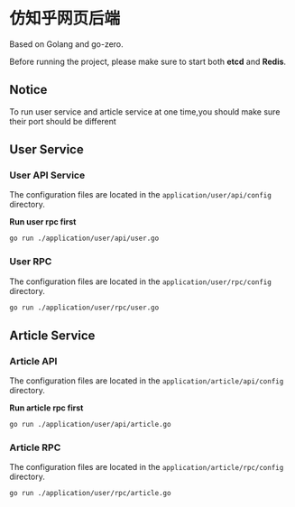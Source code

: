 # 仿知乎网页后端
Based on Golang and go-zero.

Before running the project, please make sure to start both **etcd** and **Redis**.
## Notice
To run user service and article service at one time,you should make sure their port should be different

## User Service
### User API Service
The configuration files are located in the `application/user/api/config` directory.  

**Run user rpc first** 
```bash
go run ./application/user/api/user.go
```
### User RPC
The configuration files are located in the `application/user/rpc/config` directory.
```bash
go run ./application/user/rpc/user.go
```

## Article Service
### Article API
The configuration files are located in the `application/article/api/config` directory.

**Run article rpc first**
```bash
go run ./application/user/api/article.go
```
### Article RPC
The configuration files are located in the `application/article/rpc/config` directory.
```bash
go run ./application/user/rpc/article.go
```
